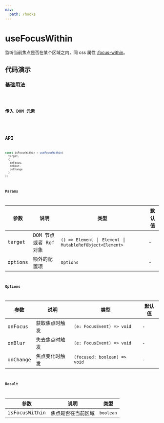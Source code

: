 ```yaml
---
nav:
  path: /hooks
---
```


# useFocusWithin

监听当前焦点是否在某个区域之内，同 css 属性 [:focus-within](https://developer.mozilla.org/en-US/docs/Web/CSS/:focus-within)。

## 代码演示

### 基础用法

<code src="./demo/demo1.tsx" />

### 传入 DOM 元素

<code src="./demo/demo2.tsx" />

## API

```typescript
const isFocusWithin = useFocusWithin(
  target, 
  {
   onFocus,
   onBlur,
   onChange
  }
);
```

### Params

| 参数    | 说明                  | 类型                                                        | 默认值 |
|---------|-----------------------|-------------------------------------------------------------|--------|
| target  | DOM 节点或者 Ref 对象 | `() => Element` \| `Element` \| `MutableRefObject<Element>` | -      |
| options | 额外的配置项          | `Options`                                                   | -      |

### Options

| 参数     | 说明           | 类型                         | 默认值 |
|----------|----------------|------------------------------|--------|
| onFocus  | 获取焦点时触发 | `(e: FocusEvent) => void`    | -      |
| onBlur   | 失去焦点时触发 | `(e: FocusEvent) => void`    | -      |
| onChange | 焦点变化时触发 | `(focused: boolean) => void` | -      |

### Result

| 参数          | 说明               | 类型      |
|---------------|--------------------|-----------|
| isFocusWithin | 焦点是否在当前区域 | `boolean` |
